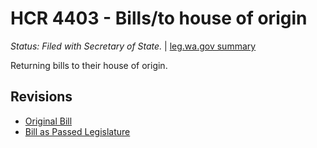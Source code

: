 # HCR 4403 - Bills/to house of origin
*Status: Filed with Secretary of State.* | [leg.wa.gov summary](https://app.leg.wa.gov/billsummary?BillNumber=4403&Year=2021)

Returning bills to their house of origin.

## Revisions
* [Original Bill](1/)
* [Bill as Passed Legislature](1/)